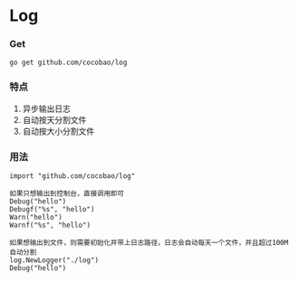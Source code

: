 # Log


### Get
```
go get github.com/cocobao/log
```

### 特点
1. 异步输出日志
2. 自动按天分割文件
3. 自动按大小分割文件

### 用法
```
import "github.com/cocobao/log"

如果只想输出到控制台，直接调用即可
Debug("hello")
Debugf("%s", "hello")
Warn("hello")
Warnf("%s", "hello")

如果想输出到文件，则需要初始化并带上日志路径，日志会自动每天一个文件，并且超过100M自动分割
log.NewLogger("./log")
Debug("hello")
```